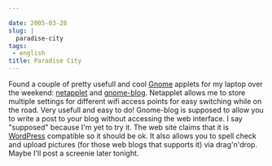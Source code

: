 ```yaml
---

date: 2005-03-28
slug: |
  paradise-city
tags:
 - english
title: Paradise City
---
```


Found a couple of pretty usefull and cool [Gnome](http://www.gnome.org)
applets for my laptop over the weekend:
[netapplet](http://support.novell.com/techcenter/articles/tp10007.html)
and [gnome-blog](http://www.gnome.org/~seth/gnome-blog/). Netapplet
allows me to store multiple settings for different wifi access points
for easy switching while on the road. Very usefull and easy to do!
Gnome-blog is supposed to allow you to write a post to your blog without
accessing the web interface. I say "supposed" because I'm yet to try it.
The web site claims that it is [WordPress](http://www.wordpress.org)
compatible so it should be ok. It also allows you to spell check and
upload pictures (for those web blogs that supports it) via drag'n'drop.
Maybe I'll post a screenie later tonight.
